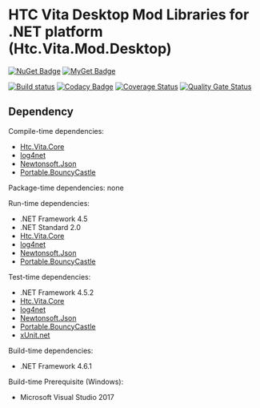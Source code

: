 # HTC Vita Desktop Mod Libraries for .NET platform (Htc.Vita.Mod.Desktop)

[![NuGet Badge](https://buildstats.info/nuget/Htc.Vita.Mod.Desktop)](https://www.nuget.org/packages/Htc.Vita.Mod.Desktop/) [![MyGet Badge](https://buildstats.info/myget/viveportsoftware/Htc.Vita.Mod.Desktop)](https://www.myget.org/feed/viveportsoftware/package/nuget/Htc.Vita.Mod.Desktop)

[![Build status](https://ci.appveyor.com/api/projects/status/iy1wx4sa05ud7dbv/branch/master?svg=true)](https://ci.appveyor.com/project/kenelin/vita-mod-desktop-csharp/branch/master) [![Codacy Badge](https://app.codacy.com/project/badge/Grade/15cb1947420f478ab6d5ba7c9e8337ce)](https://www.codacy.com/gh/ViveportSoftware/vita_mod_desktop_csharp/dashboard?utm_source=github.com&amp;utm_medium=referral&amp;utm_content=ViveportSoftware/vita_mod_desktop_csharp&amp;utm_campaign=Badge_Grade) [![Coverage Status](https://coveralls.io/repos/github/ViveportSoftware/vita_mod_desktop_csharp/badge.svg?branch=master)](https://coveralls.io/github/ViveportSoftware/vita_mod_desktop_csharp?branch=master) [![Quality Gate Status](https://sonarcloud.io/api/project_badges/measure?project=ViveportSoftware_vita_mod_desktop_csharp&metric=alert_status)](https://sonarcloud.io/dashboard?id=ViveportSoftware_vita_mod_desktop_csharp)

## Dependency

Compile-time dependencies:

* [Htc.Vita.Core](https://www.nuget.org/packages/Htc.Vita.Core/)
* [log4net](https://www.nuget.org/packages/log4net/)
* [Newtonsoft.Json](https://www.nuget.org/packages/Newtonsoft.Json/)
* [Portable.BouncyCastle](https://www.nuget.org/packages/Portable.BouncyCastle/)

Package-time dependencies: none

Run-time dependencies:

* .NET Framework 4.5
* .NET Standard 2.0
* [Htc.Vita.Core](https://www.nuget.org/packages/Htc.Vita.Core/)
* [log4net](https://www.nuget.org/packages/log4net/)
* [Newtonsoft.Json](https://www.nuget.org/packages/Newtonsoft.Json/)
* [Portable.BouncyCastle](https://www.nuget.org/packages/Portable.BouncyCastle/)

Test-time dependencies:

* .NET Framework 4.5.2
* [Htc.Vita.Core](https://www.nuget.org/packages/Htc.Vita.Core/)
* [log4net](https://www.nuget.org/packages/log4net/)
* [Newtonsoft.Json](https://www.nuget.org/packages/Newtonsoft.Json/)
* [Portable.BouncyCastle](https://www.nuget.org/packages/Portable.BouncyCastle/)
* [xUnit.net](https://xunit.github.io/)

Build-time dependencies:

* .NET Framework 4.6.1

Build-time Prerequisite (Windows):

* Microsoft Visual Studio 2017
